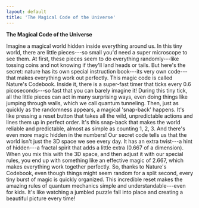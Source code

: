 ```yaml
---
layout: default
title: 'The Magical Code of the Universe'
---
```


<p><strong>The Magical Code of the Universe</strong></p>
<p>
  Imagine a magical world hidden inside everything around us. In this tiny
  world, there are little pieces---so small you'd need a super microscope to see
  them. At first, these pieces seem to do everything randomly---like tossing
  coins and not knowing if they'll land heads or tails. But here's the secret:
  nature has its own special instruction book---its very own code---that makes
  everything work out perfectly. This magic code is called Nature's Codebook.
  Inside it, there is a super-fast timer that ticks every 0.6 picoseconds---so
  fast that you can barely imagine it! During this tiny tick, all the little
  pieces can act in many surprising ways, even doing things like jumping through
  walls, which we call quantum tunneling. Then, just as quickly as the
  randomness appears, a magical 'snap-back' happens. It's like pressing a reset
  button that takes all the wild, unpredictable actions and lines them up in
  perfect order. It's this snap-back that makes the world reliable and
  predictable, almost as simple as counting 1, 2, 3. And there's even more magic
  hidden in the numbers! Our secret code tells us that the world isn't just the
  3D space we see every day. It has an extra twist---a hint of hidden---a
  fractal spirit that adds a little extra (0.667 of a dimension). When you mix
  this with the 3D space, and then adjust it with our special rules, you end up
  with something like an effective magic of 2.667, which makes everything work
  together perfectly. So, thanks to Nature's Codebook, even though things might
  seem random for a split second, every tiny burst of magic is quickly
  organized. This incredible reset makes the amazing rules of quantum mechanics
  simple and understandable---even for kids. It's like watching a jumbled puzzle
  fall into place and creating a beautiful picture every time!
</p>
